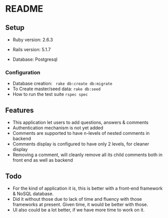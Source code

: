 # README

## Setup

* Ruby version: 2.6.3

* Rails version: 5.1.7

* Database: Postgresql

### Configuration

* Database creation:
` rake db:create db:migrate`
* To Create master/seed data:
 `rake db:seed`
* How to run the test suite
`rspec spec`


## Features
* This application let users to add questions, answers & comments
* Authentication mechanism is not yet added
* Comments are supported to have n-levels of nested comments in backend
* Comments display is configured to have only 2 levels, for cleaner display
* Removing a comment, will cleanly remove all its child comments both in front end as well as backend

## Todo
* For the kind of application it is, this is better with a front-end framework & NoSQL database.
* Did it without those due to lack of time and fluency with those frameworks at present. Given time, it would be better with those.
* UI also could be a lot better, if we have more time to work on it.
